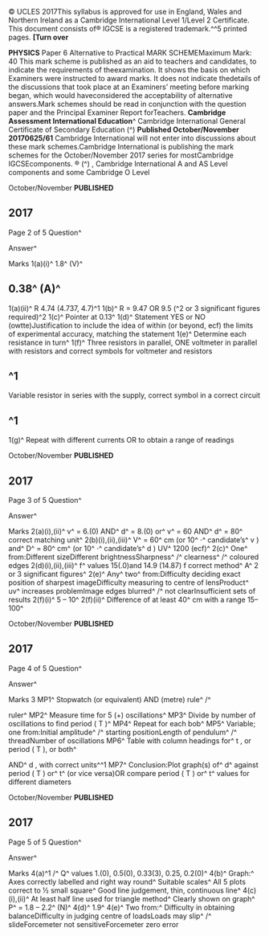 © UCLES 2017This syllabus is approved for use in England, Wales and Northern Ireland as a Cambridge International Level 1/Level 2 Certificate. This document consists of® IGCSE is a registered trademark.^^5 printed pages. **[Turn over** 

**PHYSICS** Paper 6 Alternative to Practical MARK SCHEMEMaximum Mark: 40 This mark scheme is published as an aid to teachers and candidates, to indicate the requirements of theexamination. It shows the basis on which Examiners were instructed to award marks. It does not indicate thedetails of the discussions that took place at an Examiners’ meeting before marking began, which would haveconsidered the acceptability of alternative answers.Mark schemes should be read in conjunction with the question paper and the Principal Examiner Report forTeachers. **Cambridge Assessment International Education**^ Cambridge International General Certificate of Secondary Education (^) **Published October/November 20170625/61** Cambridge International will not enter into discussions about these mark schemes.Cambridge International is publishing the mark schemes for the October/November 2017 series for mostCambridge IGCSEcomponents. ® (^) , Cambridge International A and AS Level components and some Cambridge O Level 


October/November **PUBLISHED** 

## 2017 

 Page 2 of 5 Question^ 

 Answer^ 

 Marks 1(a)(i)^ 1.8^ (V)^ 

## 0.38^ (A)^ 

 1(a)(ii)^ R 4.74 (4.737, 4.7)^1 1(b)^ R = 9.47 OR 9.5 (^2 or 3 significant figures required)^2 1(c)^ Pointer at 0.13^ 1(d)^ Statement YES or NO (owtte)Justification to include the idea of within (or beyond, ecf) the limits of experimental accuracy, matching the statement 1(e)^ Determine each resistance in turn^ 1(f)^ Three resistors in parallel, ONE voltmeter in parallel with resistors and correct symbols for voltmeter and resistors 

## ^1 

 Variable resistor in series with the supply, correct symbol in a correct circuit 

## ^1 

 1(g)^ Repeat with different currents OR to obtain a range of readings 


October/November **PUBLISHED** 

## 2017 

 Page 3 of 5 Question^ 

 Answer^ 

 Marks 2(a)(i),(ii)^ v^ = 6.(0) AND^ d^ = 8.(0) or^ v^ = 60 AND^ d^ = 80^ correct matching unit^ 2(b)(i),(ii),(iii)^ V^ = 60^ cm (or 10^ ⋅^ candidate’s^ v ) and^ D^ = 80^ cm^ (or 10^ ⋅^ candidate’s^ d ) UV^ 1200 (ecf)^ 2(c)^ One^ from:Different sizeDifferent brightnessSharpness^ /^ clearness^ /^ coloured edges 2(d)(i),(ii),(iii)^ f^ values 15(.0)and 14.9 (14.87) f correct method^ A^ 2 or 3 significant figures^ 2(e)^ Any^ two^ from:Difficulty deciding exact position of sharpest imageDifficulty measuring to centre of lensProduct^ uv^ increases problemImage edges blurred^ /^ not clearInsufficient sets of results 2(f)(i)^ 5 – 10^ 2(f)(ii)^ Difference of at least 40^ cm with a range 15–100^ 


October/November **PUBLISHED** 

## 2017 

 Page 4 of 5 Question^ 

 Answer^ 

 Marks 3 MP1^ Stopwatch (or equivalent) AND (metre) rule^ /^ 

 ruler^ MP2^ Measure time for 5 (+) oscillations^ MP3^ Divide by number of oscillations to find period ( T )^ MP4^ Repeat for each bob^ MP5^ Variable; one from:Initial amplitude^ /^ starting positionLength of pendulum^ /^ threadNumber of oscillations MP6^ Table with column headings for^ t , or period ( T ), or both^ 

 AND^ d , with correct units^^1 MP7^ Conclusion:Plot graph(s) of^ d^ against period ( T ) or^ t^ (or vice versa)OR compare period ( T ) or^ t^ values for different diameters 


October/November **PUBLISHED** 

## 2017 

 Page 5 of 5 Question^ 

 Answer^ 

 Marks 4(a)^1 /^ Q^ values 1.(0), 0.5(0), 0.33(3), 0.25, 0.2(0)^ 4(b)^ Graph:^ Axes correctly labelled and right way round^ Suitable scales^ All 5 plots correct to ½ small square^ Good line judgement, thin, continuous line^ 4(c)(i),(ii)^ At least half line used for triangle method^ Clearly shown on graph^ P^ = 1.8 – 2.2^ (N)^ 4(d)^ 1.9^ 4(e)^ Two from:^ Difficulty in obtaining balanceDifficulty in judging centre of loadsLoads may slip^ /^ slideForcemeter not sensitiveForcemeter zero error 


